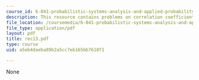 ```yaml
---
course_id: 6-041-probabilistic-systems-analysis-and-applied-probability-spring-2006
description: This resource contains problems on correlation coefficient.
file_location: /coursemedia/6-041-probabilistic-systems-analysis-and-applied-probability-spring-2006/a5eb4daeba89b2a5cc7eb165bb7618f1_rec13.pdf
file_type: application/pdf
layout: pdf
title: rec13.pdf
type: course
uid: a5eb4daeba89b2a5cc7eb165bb7618f1

---
```

None